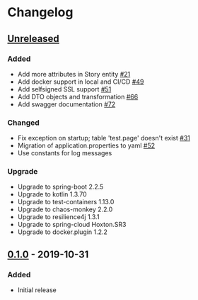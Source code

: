 # Changelog

## [Unreleased][]

[Unreleased]: https://github.com/tdevilleduc/urthehero/compare/0.1.0...HEAD

### Added

- Add more attributes in Story entity [#21][21]
- Add docker support in local and CI/CD [#49][49]
- Add selfsigned SSL support [#51][51]
- Add DTO objects and transformation [#66][66]
- Add swagger documentation [#72][72]

[21]: https://github.com/tdevilleduc/urthehero/issues/21
[49]: https://github.com/tdevilleduc/urthehero/issues/49
[51]: https://github.com/tdevilleduc/urthehero/issues/51
[66]: https://github.com/tdevilleduc/urthehero/issues/66
[72]: https://github.com/tdevilleduc/urthehero/issues/72

### Changed

- Fix exception on startup; table 'test.page' doesn't exist [#31][31]
- Migration of application.properties to yaml [#52][52] 
- Use constants for log messages

[31]: https://github.com/tdevilleduc/urthehero/issues/31
[52]: https://github.com/tdevilleduc/urthehero/issues/52

### Upgrade

- Upgrade to spring-boot 2.2.5
- Upgrade to kotlin 1.3.70
- Upgrade to test-containers 1.13.0
- Upgrade to chaos-monkey 2.2.0
- Upgrade to resilience4j 1.3.1
- Upgrade to spring-cloud Hoxton.SR3
- Upgrade to docker.plugin 1.2.2

## [0.1.0][] - 2019-10-31

[0.1.0]: https://github.com/tdevilleduc/urthehero//tree/0.1.0

### Added

-   Initial release
